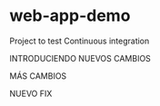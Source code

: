 # web-app-demo

Project to test Continuous integration

INTRODUCIENDO NUEVOS CAMBIOS

MÁS CAMBIOS

NUEVO FIX